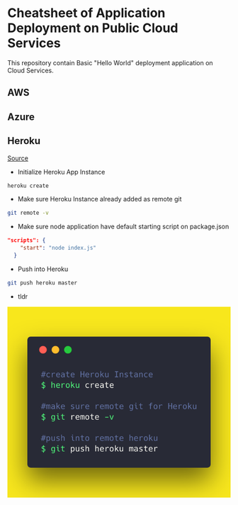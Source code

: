 # Cheatsheet of Application Deployment on Public Cloud Services
This repository contain Basic "Hello World" deployment application on Cloud Services.


## AWS

## Azure

## Heroku
[Source](https://devcenter.heroku.com/articles/getting-started-with-nodejs)

* Initialize Heroku App Instance
```bash
heroku create
```

* Make sure Heroku Instance already added as remote git
```bash
git remote -v
```

* Make sure node application have default starting script on package.json
```json
"scripts": {
    "start": "node index.js"
  }
```

* Push into Heroku
```bash
git push heroku master
```

* tldr

![tldr](asset/heroku-node-tldr.png)